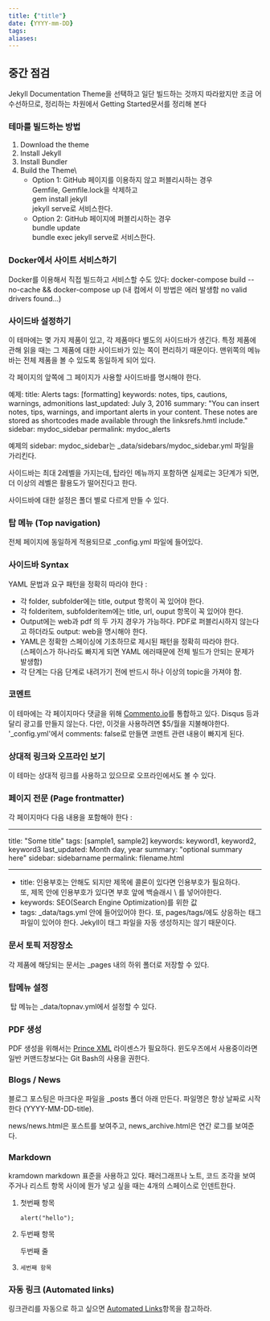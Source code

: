 ```yaml
---
title: {"title"}
date: {YYYY-mm-DD}
tags: 
aliases: 
---
```


## 중간 점검

Jekyll Documentation Theme을 선택하고 일단 빌드하는 것까지 따라왔지만 조금 어수선하므로, 정리하는 차원에서 Getting Started문서를 정리해 본다

### 테마를 빌드하는 방법
1. Download the theme
2. Install Jekyll
3. Install Bundler
4. Build the Theme\
   - Option 1: GitHub 페이지를 이용하지 않고 퍼블리시하는 경우\
     Gemfile, Gemfile.lock을 삭제하고\
     gem install jekyll\
     jekyll serve로 서비스한다.
   - Option 2: GitHub 페이지에 퍼블리시하는 경우\
     bundle update\
     bundle exec jekyll serve로 서비스한다.

 
### Docker에서 사이트 서비스하기
Docker를 이용해서 직접 빌드하고 서비스할 수도 있다:
   docker-compose build --no-cache && docker-compose up 
   (내 컴에서 이 방법은 에러 발생함 no valid drivers found...)


### 사이드바 설정하기
이 테마에는 몇 가지 제품이 있고, 각 제품마다 별도의 사이드바가 생긴다. 
특정 제품에 관해 읽을 때는 그 제품에 대한 사이드바가 있는 쪽이 편리하기 때문이다.   맨위쪽의 메뉴바는 전체 제품을 볼 수 있도록 동일하게 되어 있다.

각 페이지의 앞쪽에 그 페이지가 사용할 사이드바를 명시해야 한다.

예제:
title: Alerts
tags: [formatting]
keywords: notes, tips, cautions, warnings, admonitions
last_updated: July 3, 2016
summary: "You can insert notes, tips, warnings, and important alerts in your content. These notes are stored as shortcodes made available through the linksrefs.hmtl include."
sidebar: mydoc_sidebar
permalink: mydoc_alerts

예제의 sidebar: mydoc_sidebar는 \_data/sidebars/mydoc_sidebar.yml 파일을 가리킨다.

사이드바는 최대 2레벨을 가지는데, 탑라인 메뉴까지 포함하면 실제로는 3단계가 되면, 더 이상의 레벨은 활용도가 떨어진다고 한다.

사이드바에 대한 설정은 폴더 별로  다르게 만들 수 있다.


### 탑 메뉴 (Top navigation)

전체 페이지에 동일하게 적용되므로 \_config.yml 파일에 들어있다.


### 사이드바 Syntax

YAML 문법과 요구 패턴을 정확히 따라야 한다 :
- 각 folder, subfolder에는 title, output 항목이 꼭 있어야 한다.
- 각 folderitem, subfolderitem에는 title, url, ouput 항목이 꼭 있어야 한다.
- Output에는 web과 pdf 의 두 가지 경우가 가능하다. PDF로 퍼블리시하지 않는다고 하더라도 output: web을 명시해야 한다.
- YAML은 정확한 스페이싱에 기초하므로 제시된 패턴을 정확히 따라야 한다. \
  (스페이스가 하나라도 빠지게 되면 YAML 에러때문에 전체 빌드가 안되는 문제가 발생함)
- 각 단계는 다음 단계로 내려가기 전에 반드시 하나 이상의 topic을 가져야 함.

### 코멘트

이 테마에는 각 페이지마다 댓글을 위해 [Commento.io](https://commento.io/)를 통합하고 있다.  Disqus 등과 달리 광고를 만들지 않는다.  다만, 이것을 사용하려면 $5/월을 지불해야한다.   '\_config.yml'에서 comments: false로 만들면 코멘트 관련 내용이 빠지게 된다.

### 상대적 링크와 오프라인 보기

이 테마는 상대적 링크를 사용하고 있으므로 오프라인에서도 볼 수 있다. 

### 페이지 전문 (Page frontmatter)

각 페이지마다 다음 내용을 포함해야 한다 :

---
title: "Some title"
tags: [sample1, sample2]
keywords: keyword1, keyword2, keyword3
last_updated: Month day, year
summary: "optional summary here"
sidebar: sidebarname
permalink: filename.html

---


- title: 인용부호는 안해도 되지만 제목에 콜론이 있다면 인용부호가 필요하다. \
  또, 제목 안에 인용부호가 있다면 부호 앞에 백슬래시 \ 를 넣어야한다.
- keywords: SEO(Search Engine Optimization)를 위한 값
- tags: \_data/tags.yml 안에 들어있어야 한다. 또, pages/tags/에도 상응하는 태그 파일이 있어야 한다.  Jekyll이 태그 파일을 자동 생성하지는 않기 때문이다.


### 문서 토픽 저장장소

각 제품에 해당되는 문서는 \_pages 내의 하위 폴더로 저장할 수 있다. 


### 탑메뉴 설정

 탑 메뉴는 \_data/topnav.yml에서 설정할 수 있다.

### PDF 생성

PDF 생성을 위해서는 [Prince XML](https://www.princexml.com/) 라이센스가 필요하다.  윈도우즈에서 사용중이라면 일반 커맨드창보다는 Git Bash의 사용을 권한다.

### Blogs / News

블로그 포스팅은 마크다운 파일을 \_posts 폴더 아래 만든다.  파일명은 항상 날짜로 시작한다 (YYYY-MM-DD-title).

news/news.html은 포스트를 보여주고, news_archive.html은 연간 로그를 보여준다.


### Markdown

kramdown markdown 표준을 사용하고 있다. 
패러그래프나 노트, 코드 조각을 보여 주거나 리스트 항목 사이에 뭔가 넣고 싶을 때는 4개의 스페이스로 인덴트한다.

1.    첫번째 항목
       ```
       alert("hello");
       ```

2.    두번째 항목
   
       두번째 줄
3.     세번째 항목


### 자동 링크 (Automated links)

링크관리를 자동으로 하고 싶으면 [Automated Links](http://127.0.0.1:4000/mydoc_hyperlinks.html#automatedlinks)항목을 참고하라.

